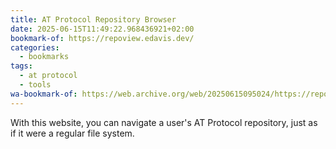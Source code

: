 ```yaml
---
title: AT Protocol Repository Browser
date: 2025-06-15T11:49:22.968436921+02:00
bookmark-of: https://repoview.edavis.dev/
categories:
  - bookmarks
tags:
  - at protocol
  - tools
wa-bookmark-of: https://web.archive.org/web/20250615095024/https://repoview.edavis.dev/
---
```


With this website, you can navigate a user's AT Protocol repository, just as if it were a regular file system.
